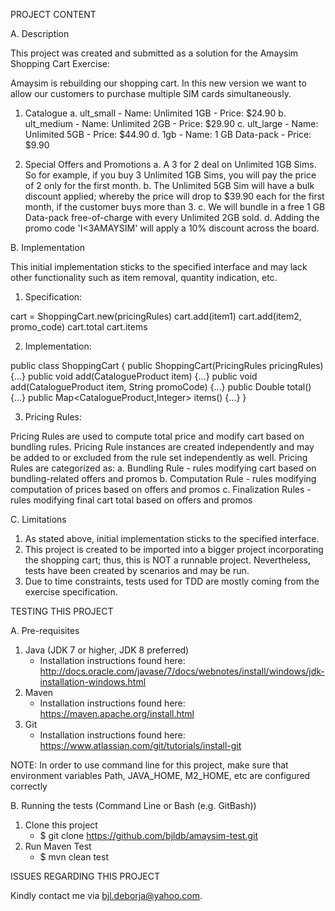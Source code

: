 PROJECT CONTENT

A. Description

This project was created and submitted as a solution for the Amaysim Shopping Cart Exercise:

Amaysim is rebuilding our shopping cart. 
In this new version we want to allow our customers to purchase multiple SIM cards simultaneously. 

1. Catalogue
	a. ult_small
		- Name: Unlimited 1GB
		- Price: $24.90
	b. ult_medium
		- Name: Unlimited 2GB
		- Price: $29.90
	c. ult_large
		- Name: Unlimited 5GB
		- Price: $44.90
	d. 1gb
		- Name: 1 GB Data-pack
		- Price: $9.90

2. Special Offers and Promotions
	a. A 3 for 2 deal on Unlimited 1GB Sims. So for example, if you buy 3 Unlimited 1GB Sims, you will pay the price of 2 only for the first month.
	b. The Unlimited 5GB Sim will have a bulk discount applied; whereby the price will drop to $39.90 each for the first month, if the customer buys more than 3.
	c. We will bundle in a free 1 GB Data-pack free-of-charge with every Unlimited 2GB sold.
	d. Adding the promo code 'I<3AMAYSIM' will apply a 10% discount across the board.

B. Implementation

This initial implementation sticks to the specified interface and may lack other functionality such as item removal, quantity indication, etc.

1. Specification:

cart = ShoppingCart.new(pricingRules)
cart.add(item1)
cart.add(item2, promo_code)
cart.total
cart.items

2. Implementation:

public class ShoppingCart {
	public ShoppingCart(PricingRules pricingRules) {...}
	public void add(CatalogueProduct item) {...}
	public void add(CatalogueProduct item, String promoCode) {...}
	public Double total() {...}
	public Map<CatalogueProduct,Integer> items() {...}
}

3. Pricing Rules:

Pricing Rules are used to compute total price and modify cart based on bundling rules. 
Pricing Rule instances are created independently and may be added to or excluded from the rule set independently as well.
Pricing Rules are categorized as:
	a. Bundling Rule - rules modifying cart based on bundling-related offers and promos
	b. Computation Rule - rules modifying computation of prices based on offers and promos
	c. Finalization Rules - rules modifying final cart total based on offers and promos 

C. Limitations

1. As stated above, initial implementation sticks to the specified interface.
2. This project is created to be imported into a bigger project incorporating the shopping cart; thus, this is NOT a runnable project. Nevertheless, tests have been created by scenarios and may be run.
3. Due to time constraints, tests used for TDD are mostly coming from the exercise specification.   

TESTING THIS PROJECT

A. Pre-requisites

1. Java (JDK 7 or higher, JDK 8 preferred) 
	- Installation instructions found here: http://docs.oracle.com/javase/7/docs/webnotes/install/windows/jdk-installation-windows.html
2. Maven 
	- Installation instructions found here: https://maven.apache.org/install.html 
3. Git 
	- Installation instructions found here: https://www.atlassian.com/git/tutorials/install-git
	
NOTE: In order to use command line for this project, make sure that environment variables Path, JAVA_HOME, M2_HOME, etc are configured correctly

B. Running the tests (Command Line or Bash (e.g. GitBash))

1. Clone this project
	- $ git clone https://github.com/bjldb/amaysim-test.git
2. Run Maven Test
	- $ mvn clean test

ISSUES REGARDING THIS PROJECT

Kindly contact me via bjl.deborja@yahoo.com.